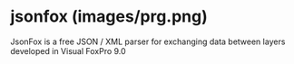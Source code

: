 # jsonfox (images/prg.png)
JsonFox is a free JSON / XML parser for exchanging data between layers developed in Visual FoxPro 9.0
